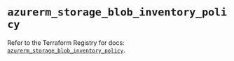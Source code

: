 # `azurerm_storage_blob_inventory_policy`

Refer to the Terraform Registry for docs: [`azurerm_storage_blob_inventory_policy`](https://registry.terraform.io/providers/hashicorp/azurerm/4.24.0/docs/resources/storage_blob_inventory_policy).
